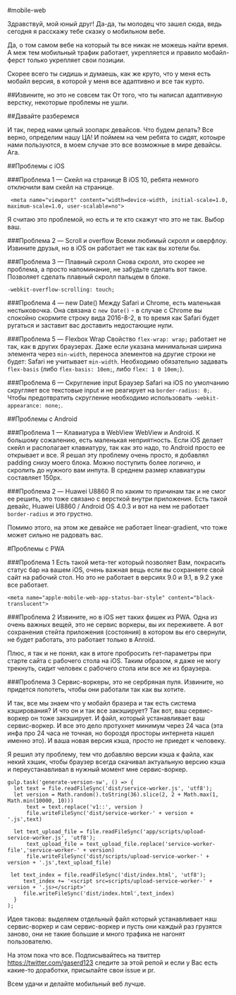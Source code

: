 #mobile-web

Здравствуй, мой юный друг! Да-да, ты молодец что зашел сюда, ведь сегодня я расскажу тебе сказку о мобильном вебе.

Да, о том самом вебе на который ты все никак не можешь найти время. А меж тем мобильный трафик работает, укрепляется и правило мобайл-ферст только укрепляет свои позиции.

Скорее всего ты сидишь и думаешь, как же круто, что у меня есть мобайл версия, в которой у меня все адаптивно и все так курто.

##Извините, но это не совсем так
От того, что ты написал адаптивную верстку, некоторые проблемы не ушли.

##Давайте разберемся

И так, перед нами целый зоопарк девайсов. Что будем делать? Все верно, определим нашу ЦА! И поймем на чем ребята то сидят, котоыре нами пользуются, в моем случае это все возможные в мире девайсы. Ага.

##Проблемы с iOS

###Проблема 1 — Скейл на странице
В iOS 10, ребята немного отключили вам скейл на странице.

     <meta name="viewport" content="width=device-width, initial-scale=1.0, maximum-scale=1.0, user-scalable=no">

Я считаю это проблемой, но есть и те кто скажут что это не так. Выбор ваш.

###Проблема 2 — Scroll и overflow
Всеми любимый скролл и оверфлоу. Извините друзья, но в iOS он работает не так как вы хотели бы.


###Проблема 3 — Плавный скролл
Снова скролл, это скорее не проблема, а просто напоминание, не забудьте сделать вот такое. Позволяет сделать плавный скролл пальцем в блоке.

    -webkit-overflow-scrolling: touch;

###Проблема 4 — new Date()
Между Safari и Chrome, есть маленькая нестыковочка. Она связана с `new Date()` - в случае с Chrome вы спокойно скормите строку вида 2016-8-2, в то время как Safari будет ругаться и заставит вас доставить недостающие нули.

###Проблема 5 — Flexbox Wrap
Свойство `flex-wrap: wrap;` работает не так, как в других браузерах. Даже если указана минимальная ширина элемента через `min-width`, переноса элементов на другие строки не будет: Safari не учитывает `min-width`. Необходимо обязательно задавать `flex-basis` (либо `flex-basis: 10em;`, либо `flex: 1 0 10em;`).

###Проблема 6 — Скругление input
Браузер Safari на iOS по умолчанию скругляет все текстовые input и не реагирует на `border-radius: 0;`. Чтобы предотвратить скругление необходимо использовать `-webkit-appearance: none;`.

##Проблемы с Android

###Проблема 1 — Клавиатура в WebView
WebView и Android. К большому сожалению, есть маленькая неприятность. Если iOS делает скейл и располагает клавиатуру, так как это надо, то Android просто ее открывает и все.
Я решал эту проблему очень просто, я добавлял padding снизу моего блока. Можно поступить более логично, и скролить до нужного вам инпута. В среднем размер клавиатуры составляет 150px.

###Проблема 2 — Huawei U8860
Я по каким то причинам так и не смог ее решить, это тоже связано с версткой внутри приложения.
Есть такой девайс, Huawei U8860 / Android OS 4.0.3 и вот на нем не работает `border-radius` и это грустно.

Помимо этого, на этом же девайсе не работает linear-gradient, что тоже может сильно не радовать вас.


#Проблемы с PWA

###Проблема 1
Есть такой мета-тег который позволяет Вам, покрасить статус бар на вашем iOS, очень важная вещь если вы сохраняете свой сайт на рабочий стол. 
Но это не работает в версиях 9.0 и 9.1, в 9.2 уже все работает.

    <meta name="apple-mobile-web-app-status-bar-style" content="black-translucent">

###Проблема 2
Извините, но в iOS нет таких фишек из PWA. Одна из очень важных вещей, это не сервис воркеры, вы их переживете. А вот сохранения стейта приложения (состояния) в котором вы его свернули, не будет работать, это работает только в Anroid.

Плюс, я так и не понял, как в итоге пробросить гет-параметры при старте сайта с рабочего стола на iOS. Таким образом, я даже не могу трекнуть, сидит человек с рабочего стола или все же из браузера.

###Проблема 3
Сервис-воркеры, это не сербряная пуля. Извините, но придется попотеть, чтобы они работали так как вы хотите.

И так, все мы знаем что у мобайл бразера и так есть система кэширования? И что он и так все закэширует?
Так вот, ваш сервис-воркер он тоже закэширует. И файл, который устанавливает ваш сервис-воркер. И все это дело протухнет минимум через 24 часа (эта инфа про 24 часа не точная, но бороздя просторы интернета нашел именно это). И ваша новая версия кэша, просто не приедет к человеку.

Я решил эту проблему, тем что добавляю версии кэша к файла, как некий хэшик, чтобы браузер всегда скачивал актуальную версию кэша и переустанавливал в нужный момент мне сервис-воркер.

    gulp.task('generate-version-sw', () => {
      let text = file.readFileSync('dist/service-worker.js', 'utf8');
      let version = Math.random().toString(36).slice(2, 2 + Math.max(1, Math.min(10000, 10)))
          text = text.replace('v1::', version )
          file.writeFileSync('dist/service-worker-' + version + '.js',text)

      let text_upload_file = file.readFileSync('app/scripts/upload-service-worker.js', 'utf8');
          text_upload_file = text_upload_file.replace('service-worker-file','service-worker-' + version)
          file.writeFileSync('dist/scripts/upload-service-worker-' + version + '.js',text_upload_file)
          
     let text_index = file.readFileSync('dist/index.html', 'utf8');
         text_index += '<script src=scripts/upload-service-worker-' + version + '.js></script>'
         file.writeFileSync('dist/index.html',text_index)
      }
    );

Идея такова: выделяем отдельный файл который устанавливает наш сервис-воркер и сам сервис-воркер и пусть они каждый раз грузятся заново, они не такие большие и много трафика не нагонят пользователю.


На этом пока что все. Подписывайтесь на твиттер https://twitter.com/gaserd123 следите за этой репой и если у Вас есть какие-то доработки, присылайте свои issue и pr.

Всем удачи и делайте мобильный веб лучше.


